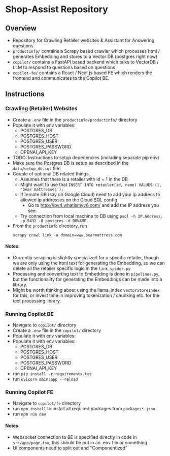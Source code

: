
# Shop-Assist Repository


## Overview 

- Repository for Crawling Retailer websites & Assistant for Answering questions
- `productinfo/` contains a Scrapy based crawler which processes html / generates Embedding and stores to a Vector DB (postgres right now)
- `copilot/` contains a FastAPI based backend which talks to VectorDB / LLM to respond to questions based on questions 
- `copilot-fe/` contains a React / Next.js based FE which renders the frontend and communicates to the Copilot BE.

## Instructions 

### Crawling (Retailer) Websites 

- Create a `.env` file in the `productinfo/productinfo/` directory
- Populate it with env variables:
  - POSTGRES_DB
  - POSTGRES_HOST
  - POSTGRES_USER
  - POSTGRES_PASSWORD
  - OPENAI_API_KEY
- TODO: Instructions to setup depedencies (including separate pip env)
- Make sure the Postgres DB is setup as described in the `data/setup_db.sql` file
- Couple of optional DB related things. 
  - Assumes that there is a retailer with id = 1 in the DB
  - Might want to use that `INSERT INTO retailer(id, name) VALUES (1, 'bear mattresses');`
  - If remote DB (say on Google Cloud) need to add your ip address to allowed ip addresses on the Cloud SQL config
    - Go to http://ipv4.whatismyv6.com/ and add the IP address you see.
  - Try connection from local machine to DB using `psql -h IP.Address. -p 5432 -U postgres -d DBNAME`
- From the `productinfo` directory, run
  ```
  scrapy crawl link -a domain=www.bearmattress.com
  ```

#### Notes: 

- Currently scraping is slightly specialized for a specific retailer, though we are only using the html text for generating the Embedding, so we can delete all the retailer specific logic in the `link_spider.py` 
- Processing and converting text to Embedding is done in `pipelines.py`, but the functionality for generating the Embeddings can be made into a library. 
- Might be worth thinking about using the llama_index `VectorStoreIndex` for this, or invest time in improving tokenization / chunking etc. for the text processing library.

### Running Copilot BE

- Navigate to `copilot/` directory
- Create a `.env` file in the `copilot/` directory
- Populate it with env variables:
- Populate it with env variables:
  - POSTGRES_DB
  - POSTGRES_HOST
  - POSTGRES_USER
  - POSTGRES_PASSWORD
  - OPENAI_API_KEY
- run `pip install -r requirements.txt`
- run `uvicorn main:app --reload`

### Running Copilot FE

- Navigate to `copilot/fe` directory
- run `npm install` to install all required packages from `packages*.json`
- run `npm run dev`

#### Notes

- Websocket connection to BE is specified directly in code in `src/app/page.tsx`, this should be put in an .env file or something
- UI components need to split out and "Componentized"
